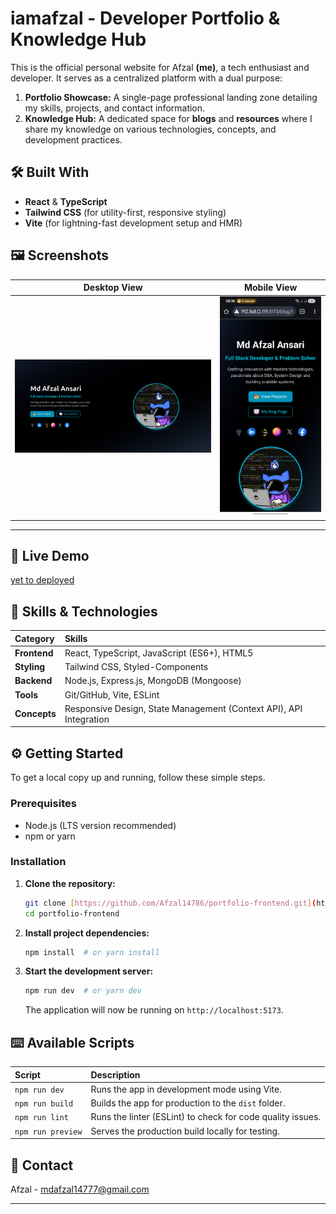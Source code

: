 # iamafzal - Developer Portfolio & Knowledge Hub

This is the official personal website for Afzal **(me)**, a tech enthusiast and developer. It serves as a centralized platform with a dual purpose:

1.  **Portfolio Showcase:** A single-page professional landing zone detailing my skills, projects, and contact information.
2.  **Knowledge Hub:** A dedicated space for **blogs** and **resources** where I share my knowledge on various technologies, concepts, and development practices.

## 🛠️ Built With

* **React** & **TypeScript**
* **Tailwind CSS** (for utility-first, responsive styling)
* **Vite** (for lightning-fast development setup and HMR)  

## 🖼️ Screenshots

| Desktop View | Mobile View |
| :---: | :---: |
| <img src="./docs/iamafzal-desktop-view.png" alt="Full page view on a desktop monitor" width="400"/> | <img src="./docs/mobile-view.png" alt="Hero section view on a mobile device" width="200"/> |

---

## 🚀 Live Demo

[yet to deployed](https://iamafzal.com) 

## 🎯 Skills & Technologies

| Category | Skills |
| :--- | :--- |
| **Frontend** | React, TypeScript, JavaScript (ES6+), HTML5 |
| **Styling** | Tailwind CSS, Styled-Components |
| **Backend** | Node.js, Express.js, MongoDB (Mongoose) |
| **Tools** | Git/GitHub, Vite, ESLint |
| **Concepts** | Responsive Design, State Management (Context API), API Integration |


## ⚙️ Getting Started

To get a local copy up and running, follow these simple steps.

### Prerequisites

* Node.js (LTS version recommended)
* npm or yarn

### Installation

1.  **Clone the repository:**
    ```bash
    git clone [https://github.com/Afzal14786/portfolio-frontend.git](https://github.com/Afzal14786/portfolio-frontend.git)
    cd portfolio-frontend
    ```
2.  **Install project dependencies:**
    ```bash
    npm install  # or yarn install
    ```
3.  **Start the development server:**
    ```bash
    npm run dev  # or yarn dev
    ```
    The application will now be running on `http://localhost:5173`.  

## ⌨️ Available Scripts

| Script | Description |
| :--- | :--- |
| `npm run dev` | Runs the app in development mode using Vite. |
| `npm run build` | Builds the app for production to the `dist` folder. |
| `npm run lint` | Runs the linter (ESLint) to check for code quality issues. |
| `npm run preview` | Serves the production build locally for testing. |  


## 📧 Contact

Afzal - [mdafzal14777@gmail.com](mailto:mdafzal14777@gmail.com)

---
